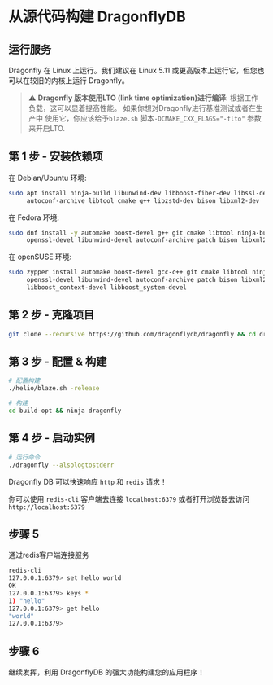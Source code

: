 # 从源代码构建 DragonflyDB

## 运行服务

Dragonfly 在 Linux 上运行。我们建议在 Linux 5.11 或更高版本上运行它，但您也可以在较旧的内核上运行 Dragonfly。


> :warning: **Dragonfly 版本使用LTO (link time optimization)进行编译**:
  根据工作负载，这可以显着提高性能。 如果你想对Dragonfly进行基准测试或者在生产中
  使用它，你应该给予`blaze.sh` 脚本`-DCMAKE_CXX_FLAGS="-flto"` 参数来开启LTO.

## 第 1 步 - 安装依赖项

在 Debian/Ubuntu 环境:

```bash
sudo apt install ninja-build libunwind-dev libboost-fiber-dev libssl-dev \
     autoconf-archive libtool cmake g++ libzstd-dev bison libxml2-dev
```

在 Fedora 环境:

```bash
sudo dnf install -y automake boost-devel g++ git cmake libtool ninja-build libzstd-devel  \
     openssl-devel libunwind-devel autoconf-archive patch bison libxml2-devel libstdc++-static
```

在 openSUSE 环境:

```bash
sudo zypper install automake boost-devel gcc-c++ git cmake libtool ninja libzstd-devel  \
     openssl-devel libunwind-devel autoconf-archive patch bison libxml2-devel \
     libboost_context-devel libboost_system-devel
```

## 第 2 步 - 克隆项目

```bash
git clone --recursive https://github.com/dragonflydb/dragonfly && cd dragonfly
```

## 第 3 步 - 配置 & 构建

```bash
# 配置构建
./helio/blaze.sh -release

# 构建
cd build-opt && ninja dragonfly
```

## 第 4 步 - 启动实例

```bash
# 运行命令
./dragonfly --alsologtostderr
```

Dragonfly DB 可以快速响应 `http` 和 `redis` 请求！

你可以使用 `redis-cli` 客户端去连接 `localhost:6379` 或者打开浏览器去访问 `http://localhost:6379`

## 步骤 5

通过redis客户端连接服务

```bash
redis-cli
127.0.0.1:6379> set hello world
OK
127.0.0.1:6379> keys *
1) "hello"
127.0.0.1:6379> get hello
"world"
127.0.0.1:6379>
```

## 步骤 6

继续发挥，利用 DragonflyDB 的强大功能构建您的应用程序！